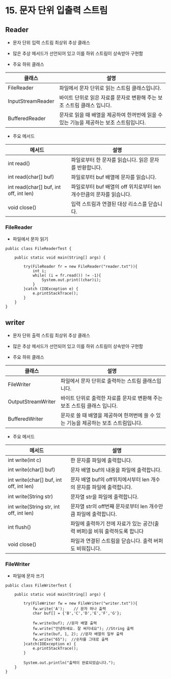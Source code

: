 # 15. 문자 단위 입출력 스트림

## Reader

- 문자 단위 입력 스트림 최상위 추상 클래스

- 많은 추상 메서드가 선언되어 있고 이를 하위 스트림이 상속받아 구현함

- 주요 하위 클래스

| 클래스 | 설명 |
| ------ | ------ |
| FileReader | 파일에서 문자 단위로 읽는 스트림 클래스입니다. |
| InputStreamReader | 바이트 단위로 읽은 자료를 문자로 변환해 주는 보조 스트림 클래스 입니다. |
| BufferedReader | 문자로 읽을 때 배열을 제공하여 한꺼번에 읽을 수 있는 기능을 제공하는 보조 스트림입니다. |

- 주요 메서드

| 메서드 | 설명 |
| ------ | ------ |
| int read() | 파일로부터 한 문자를 읽습니다. 읽은 문자를 반환합니다. |
| int read(char[] buf) | 파일로부터 buf 배열에 문자를 읽습니다. |
| int read(char[] buf, int off, int len) | 파일로부터 buf 배열의 off 위치로부터 len 개수만큼의 문자를 읽습니다. |
| void close() | 입력 스트림과 연결된 대상 리소스를 닫습니다. |

### FileReader

- 파일에서 문자 읽기

```
public class FileReaderTest {

	public static void main(String[] args) {

		try(FileReader fr = new FileReader("reader.txt")){
			int i;
			while( (i = fr.read()) != -1){
				System.out.print((char)i);
			}
		}catch (IOException e) {
			e.printStackTrace();
		}
	}
}
```

## writer

- 문자 단위 출력 스트림 최상위 추상 클래스

- 많은 추상 메서드가 선언되어 있고 이를 하위 스트림이 상속받아 구현함

- 주요 하위 클래스

| 클래스 | 설명 |
| ------ | ------ |
| FileWriter | 파일에서 문자 단위로 출력하는 스트림 클래스입니다. |
| OutputStreamWriter | 바이트 단위로 출력한 자료를 문자로 변환해 주는 보조 스트림 클래스 입니다. |
| BufferedWriter | 문자로 쓸 때 배열을 제공하여 한꺼번에 쓸 수 있는 기능을 제공하는 보조 스트림입니다. |

- 주요 메서드

| 메서드 | 설명 |
| ------ | ------ |
| int write(int c) | 한 문자를 파일에 출력합니다. |
| int write(char[] buf) | 문자 배열 buf의 내용을 파일에 출력합니다. |
| int write(char[] buf, int off, int len) | 문자 배열 buf의 off위치에서부터 len 개수의 문자를 파일에 출력합니다. |
| int write(String str) | 문자열 str을 파일에 출력합니다. |
| int write(String str, int off, int len) | 문자열 str의 off번째 문자로부터 len 개수만큼 파일에 출력합니다. |
| int flush() | 파일에 출력하기 전에 자료가 있는 공간(출력 버퍼)을 비워 출력하도록 합니다 |
| void close() | 파일과 연결된 스트림을 닫습니다. 출력 버퍼도 비워집니다. |


### FileWriter

- 파일에 문자 쓰기

```
public class FileWriterTest {

	public static void main(String[] args) {

		try(FileWriter fw = new FileWriter("writer.txt")){
			fw.write('A');    // 문자 하나 출력
			char buf[] = {'B','C','D','E','F','G'};
			
			fw.write(buf); //문자 배열 출력
			fw.write("안녕하세요. 잘 써지네요"); //String 출력
			fw.write(buf, 1, 2); //문자 배열의 일부 출력
			fw.write("65");  //숫자를 그대로 출력
		}catch(IOException e) {
			e.printStackTrace();
		}
		
		System.out.println("출력이 완료되었습니다.");
	}
}
```
